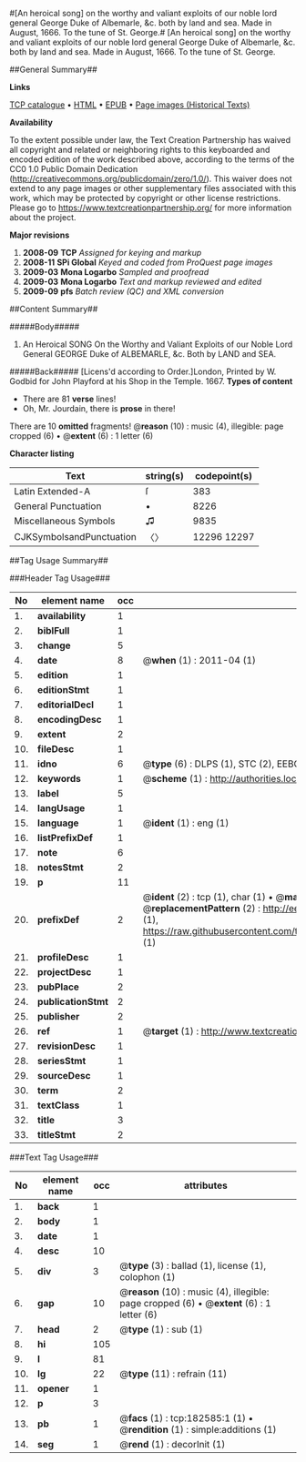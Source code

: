 #[An heroical song] on the worthy and valiant exploits of our noble lord general George Duke of Albemarle, &c. both by land and sea. Made in August, 1666. To the tune of St. George.#
[An heroical song] on the worthy and valiant exploits of our noble lord general George Duke of Albemarle, &c. both by land and sea. Made in August, 1666. To the tune of St. George.

##General Summary##

**Links**

[TCP catalogue](http://www.ota.ox.ac.uk/tcp/)  • 
[HTML](http://tei.it.ox.ac.uk/tcp/Texts-HTML/free/B03/B03641.html)  • 
[EPUB](http://tei.it.ox.ac.uk/tcp/Texts-EPUB/free/B03/B03641.epub) • 
[Page images (Historical Texts)](https://historicaltexts.jisc.ac.uk/eebo-99885208e)

**Availability**

To the extent possible under law, the Text Creation Partnership has waived all copyright and related or neighboring rights to this keyboarded and encoded edition of the work described above, according to the terms of the CC0 1.0 Public Domain Dedication (http://creativecommons.org/publicdomain/zero/1.0/). This waiver does not extend to any page images or other supplementary files associated with this work, which may be protected by copyright or other license restrictions. Please go to https://www.textcreationpartnership.org/ for more information about the project.

**Major revisions**

1. __2008-09__ __TCP__ *Assigned for keying and markup*
1. __2008-11__ __SPi Global__ *Keyed and coded from ProQuest page images*
1. __2009-03__ __Mona Logarbo__ *Sampled and proofread*
1. __2009-03__ __Mona Logarbo__ *Text and markup reviewed and edited*
1. __2009-09__ __pfs__ *Batch review (QC) and XML conversion*

##Content Summary##

#####Body#####

1. An Heroical SONG On the Worthy and Valiant Exploits of our Noble Lord General GEORGE Duke of ALBEMARLE, &c. Both by LAND and SEA.

#####Back#####
[Licens'd according to Order.]London, Printed by W. Godbid for John Playford at his Shop in the Temple. 1667.
**Types of content**

  * There are 81 **verse** lines!
  * Oh, Mr. Jourdain, there is **prose** in there!

There are 10 **omitted** fragments! 
 @__reason__ (10) : music (4), illegible: page cropped (6)  •  @__extent__ (6) : 1 letter (6)

**Character listing**


|Text|string(s)|codepoint(s)|
|---|---|---|
|Latin Extended-A|ſ|383|
|General Punctuation|•|8226|
|Miscellaneous Symbols|♫|9835|
|CJKSymbolsandPunctuation|〈〉|12296 12297|

##Tag Usage Summary##

###Header Tag Usage###

|No|element name|occ|attributes|
|---|---|---|---|
|1.|__availability__|1||
|2.|__biblFull__|1||
|3.|__change__|5||
|4.|__date__|8| @__when__ (1) : 2011-04 (1)|
|5.|__edition__|1||
|6.|__editionStmt__|1||
|7.|__editorialDecl__|1||
|8.|__encodingDesc__|1||
|9.|__extent__|2||
|10.|__fileDesc__|1||
|11.|__idno__|6| @__type__ (6) : DLPS (1), STC (2), EEBO-CITATION (1), PROQUEST (1), VID (1)|
|12.|__keywords__|1| @__scheme__ (1) : http://authorities.loc.gov/ (1)|
|13.|__label__|5||
|14.|__langUsage__|1||
|15.|__language__|1| @__ident__ (1) : eng (1)|
|16.|__listPrefixDef__|1||
|17.|__note__|6||
|18.|__notesStmt__|2||
|19.|__p__|11||
|20.|__prefixDef__|2| @__ident__ (2) : tcp (1), char (1)  •  @__matchPattern__ (2) : ([0-9\-]+):([0-9IVX]+) (1), (.+) (1)  •  @__replacementPattern__ (2) : http://eebo.chadwyck.com/downloadtiff?vid=$1&page=$2 (1), https://raw.githubusercontent.com/textcreationpartnership/Texts/master/tcpchars.xml#$1 (1)|
|21.|__profileDesc__|1||
|22.|__projectDesc__|1||
|23.|__pubPlace__|2||
|24.|__publicationStmt__|2||
|25.|__publisher__|2||
|26.|__ref__|1| @__target__ (1) : http://www.textcreationpartnership.org/docs/. (1)|
|27.|__revisionDesc__|1||
|28.|__seriesStmt__|1||
|29.|__sourceDesc__|1||
|30.|__term__|2||
|31.|__textClass__|1||
|32.|__title__|3||
|33.|__titleStmt__|2||


###Text Tag Usage###

|No|element name|occ|attributes|
|---|---|---|---|
|1.|__back__|1||
|2.|__body__|1||
|3.|__date__|1||
|4.|__desc__|10||
|5.|__div__|3| @__type__ (3) : ballad (1), license (1), colophon (1)|
|6.|__gap__|10| @__reason__ (10) : music (4), illegible: page cropped (6)  •  @__extent__ (6) : 1 letter (6)|
|7.|__head__|2| @__type__ (1) : sub (1)|
|8.|__hi__|105||
|9.|__l__|81||
|10.|__lg__|22| @__type__ (11) : refrain (11)|
|11.|__opener__|1||
|12.|__p__|3||
|13.|__pb__|1| @__facs__ (1) : tcp:182585:1 (1)  •  @__rendition__ (1) : simple:additions (1)|
|14.|__seg__|1| @__rend__ (1) : decorInit (1)|
